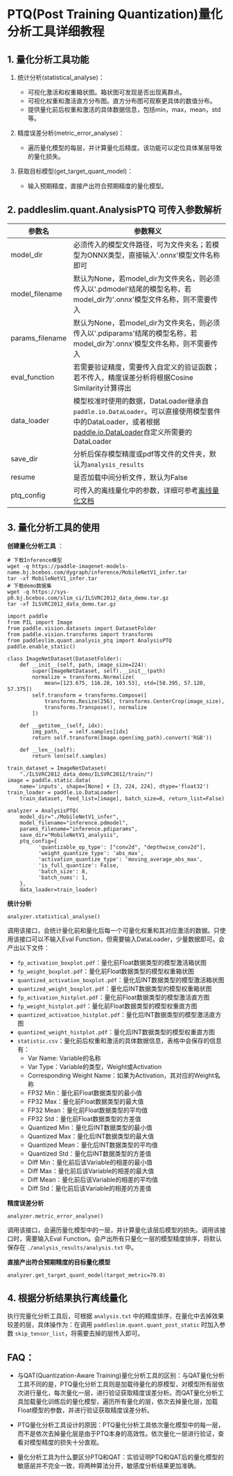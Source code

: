 # PTQ(Post Training Quantization)量化分析工具详细教程

## 1. 量化分析工具功能
1. 统计分析(statistical_analyse)：
    - 可视化激活和权重箱状图。箱状图可发现是否出现离群点。
    - 可视化权重和激活直方分布图。直方分布图可观察更具体的数值分布。
    - 提供量化前后权重和激活的具体数据信息，包括min，max，mean，std等。

2. 精度误差分析(metric_error_analyse)：
    - 遍历量化模型的每层，并计算量化后精度。该功能可以定位具体某层导致的量化损失。

3. 获取目标模型(get_target_quant_model)：
    - 输入预期精度，直接产出符合预期精度的量化模型。


## 2. paddleslim.quant.AnalysisPTQ 可传入参数解析
| **参数名**                   | **参数释义**                              |
|-----------------------------|-----------------------------------------|
| model_dir | 必须传入的模型文件路径，可为文件夹名；若模型为ONNX类型，直接输入'.onnx'模型文件名称即可 |
| model_filename | 默认为None，若model_dir为文件夹名，则必须传入以'.pdmodel'结尾的模型名称，若model_dir为'.onnx'模型文件名称，则不需要传入 |
| params_filename | 默认为None，若model_dir为文件夹名，则必须传入以'.pdiparams'结尾的模型名称，若model_dir为'.onnx'模型文件名称，则不需要传入 |
| eval_function | 若需要验证精度，需要传入自定义的验证函数；若不传入，精度误差分析将根据Cosine Similarity计算得出 |
| data_loader | 模型校准时使用的数据，DataLoader继承自`paddle.io.DataLoader`。可以直接使用模型套件中的DataLoader，或者根据[paddle.io.DataLoader](https://www.paddlepaddle.org.cn/documentation/docs/zh/api/paddle/io/DataLoader_cn.html#dataloader)自定义所需要的DataLoader |
| save_dir | 分析后保存模型精度或pdf等文件的文件夹，默认为`analysis_results`|
| resume | 是否加载中间分析文件，默认为False|
| ptq_config | 可传入的离线量化中的参数，详细可参考[离线量化文档](https://github.com/PaddlePaddle/PaddleSlim/tree/develop/demo/quant/quant_post) |





## 3. 量化分析工具的使用
**创建量化分析工具** ：
```shell
# 下载Inference模型
wget -q https://paddle-imagenet-models-name.bj.bcebos.com/dygraph/inference/MobileNetV1_infer.tar
tar -xf MobileNetV1_infer.tar
# 下载demo数据集
wget -q https://sys-p0.bj.bcebos.com/slim_ci/ILSVRC2012_data_demo.tar.gz
tar -xf ILSVRC2012_data_demo.tar.gz
```

```shell
import paddle
from PIL import Image
from paddle.vision.datasets import DatasetFolder
from paddle.vision.transforms import transforms
from paddleslim.quant.analysis_ptq import AnalysisPTQ
paddle.enable_static()

class ImageNetDataset(DatasetFolder):
    def __init__(self, path, image_size=224):
        super(ImageNetDataset, self).__init__(path)
        normalize = transforms.Normalize(
            mean=[123.675, 116.28, 103.53], std=[58.395, 57.120, 57.375])
        self.transform = transforms.Compose([
            transforms.Resize(256), transforms.CenterCrop(image_size),
            transforms.Transpose(), normalize
        ])

    def __getitem__(self, idx):
        img_path, _ = self.samples[idx]
        return self.transform(Image.open(img_path).convert('RGB'))

    def __len__(self):
        return len(self.samples)

train_dataset = ImageNetDataset(
    "./ILSVRC2012_data_demo/ILSVRC2012/train/")
image = paddle.static.data(
    name='inputs', shape=[None] + [3, 224, 224], dtype='float32')
train_loader = paddle.io.DataLoader(
    train_dataset, feed_list=[image], batch_size=8, return_list=False)

analyzer = AnalysisPTQ(
    model_dir="./MobileNetV1_infer",
    model_filename="inference.pdmodel",
    params_filename="inference.pdiparams",
    save_dir="MobileNetV1_analysis",
    ptq_config={
          'quantizable_op_type': ["conv2d", "depthwise_conv2d"],
          'weight_quantize_type': 'abs_max',
          'activation_quantize_type': 'moving_average_abs_max',
          'is_full_quantize': False,
          'batch_size': 8,
          'batch_nums': 1,
    },
    data_loader=train_loader)
```

**统计分析**
```shell
analyzer.statistical_analyse()
```

调用该接口，会统计量化前和量化后每一个可量化权重和其对应激活的数据。只使用该接口可以不输入Eval Function，但需要输入DataLoader，少量数据即可。会产出以下文件：
- `fp_activation_boxplot.pdf`：量化前Float数据类型的模型激活箱状图
- `fp_weight_boxplot.pdf`：量化前Float数据类型的模型权重箱状图
- `quantized_activation_boxplot.pdf`：量化后INT数据类型的模型激活箱状图
- `quantized_weight_boxplot.pdf`：量化后INT数据类型的模型权重箱状图
- `fp_activation_histplot.pdf`：量化前Float数据类型的模型激活直方图
- `fp_weight_histplot.pdf`：量化前Float数据类型的模型权重直方图
- `quantized_activation_histplot.pdf`：量化后INT数据类型的模型激活直方图
- `quantized_weight_histplot.pdf`：量化后INT数据类型的模型权重直方图
- `statistic.csv`：量化前后权重和激活的具体数据信息，表格中会保存的信息有：
    - Var Name: Variable的名称
    - Var Type：Variable的类型，Weight或Activation
    - Corresponding Weight Name：如果为Activation，其对应的Weight名称
    - FP32 Min：量化前Float数据类型的最小值
    - FP32 Max：量化前Float数据类型的最大值
    - FP32 Mean：量化前Float数据类型的平均值
    - FP32 Std：量化前Float数据类型的方差值
    - Quantized Min：量化后INT数据类型的最小值
    - Quantized Max：量化后INT数据类型的最大值
    - Quantized Mean：量化后INT数据类型的平均值
    - Quantized Std：量化后INT数据类型的方差值
    - Diff Min：量化前后该Variable的相差的最小值
    - Diff Max：量化前后该Variable的相差的最大值
    - Diff Mean：量化前后该Variable的相差的平均值
    - Diff Std：量化前后该Variable的相差的方差值


**精度误差分析**
```shell
analyzer.metric_error_analyse()
```
调用该接口，会遍历量化模型中的一层，并计算量化该层后模型的损失。调用该接口时，需要输入Eval Function。会产出所有只量化一层的模型精度排序，将默认保存在 `./analysis_results/analysis.txt` 中。



**直接产出符合预期精度的目标量化模型**
```shell
analyzer.get_target_quant_model(target_metric=70.0)
```

## 4. 根据分析结果执行离线量化
执行完量化分析工具后，可根据 `analysis.txt` 中的精度排序，在量化中去掉效果较差的层，具体操作为：在调用 `paddleslim.quant.quant_post_static` 时加入参数 `skip_tensor_list`，将需要去掉的层传入即可。


## FAQ：
- 与QAT(Quantization-Aware Training)量化分析工具的区别：与QAT量化分析工具不同的是，PTQ量化分析工具则是加载待量化的原模型，对模型所有层依次进行量化，每次量化一层，进行验证获取精度误差分析。而QAT量化分析工具加载量化训练后的量化模型，遍历所有量化的层，依次去掉量化层，加载Float模型的参数，并进行验证获取精度误差分析。

- PTQ量化分析工具设计的原因：PTQ量化分析工具依次量化模型中的每一层，而不是依次去掉量化层是由于PTQ本身的高效性。依次量化一层进行验证，查看对模型精度的损失十分直观。

- 量化分析工具为什么要区分PTQ和QAT：实验证明PTQ和QAT后的量化模型的敏感层并不完全一致，将两种算法分开，敏感度分析结果更加准确。
